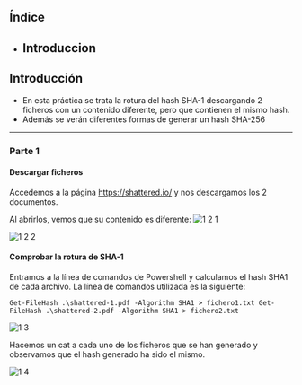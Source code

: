 ## Índice

- Introduccion
	- 


## Introducción

- En esta práctica se trata la rotura del hash SHA-1 descargando 2 ficheros con un contenido diferente, pero que contienen el mismo hash.
- Además se verán diferentes formas de generar un hash SHA-256

---
### Parte 1

#### Descargar ficheros

Accedemos a la página https://shattered.io/ y nos descargamos los 2 documentos.



Al abrirlos, vemos que su contenido es diferente:
![1 2 1](https://github.com/user-attachments/assets/50fbdeb3-8931-4dff-a9de-b24c726b8229)


![1 2 2](https://github.com/user-attachments/assets/59bd266e-4c32-4cc0-a5ef-e490dc637c81)



#### Comprobar la rotura de SHA-1

Entramos a la línea de comandos de Powershell y calculamos el hash SHA1 de cada archivo. 
La línea de comandos utilizada es la siguiente:

`Get-FileHash .\shattered-1.pdf -Algorithm SHA1 > fichero1.txt
Get-FileHash .\shattered-2.pdf -Algorithm SHA1 > fichero2.txt`

![1 3](https://github.com/user-attachments/assets/862b9d26-e5d6-46df-af2c-e870e0bb99fa)



Hacemos un cat a cada uno de los ficheros que se han generado y observamos que el hash generado ha sido el mismo.

![1 4](https://github.com/user-attachments/assets/ebb640b4-bc73-4d77-93e7-188fbdcb564f)
